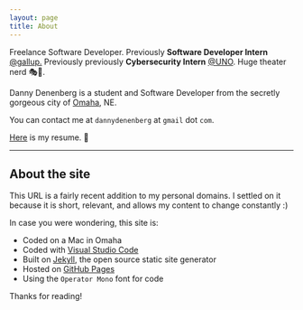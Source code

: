 ```yaml
---
layout: page
title: About
---
```


<p class="message">Freelance Software Developer. Previously <strong>Software Developer Intern</strong> <a href="https://www.gallup.com/home.aspx">@gallup.</a> Previously previously <strong>Cybersecurity Intern</strong> <a href="https://www.unomaha.edu/">@UNO</a>. Huge theater nerd 🎭💃.</p>

Danny Denenberg is a student and Software Developer from the secretly gorgeous city of [Omaha](https://en.wikipedia.org/wiki/Omaha,_Nebraska), NE.

You can contact me at `dannydenenberg` at `gmail` dot `com`.

[Here](goods/resume/DenenbergResume2019.pdf) is my resume. 📜

---

## About the site

This URL is a fairly recent addition to my personal domains. I settled on it because it is short, relevant, and allows my content to change constantly :)

In case you were wondering, this site is:

- Coded on a Mac in Omaha
- Coded with [Visual Studio Code](https://code.visualstudio.com/)
- Built on [Jekyll](https://jekyllrb.com/), the open source static site generator
- Hosted on [GitHub Pages](https://pages.github.com/)
- Using the `Operator Mono` font for code

Thanks for reading!
